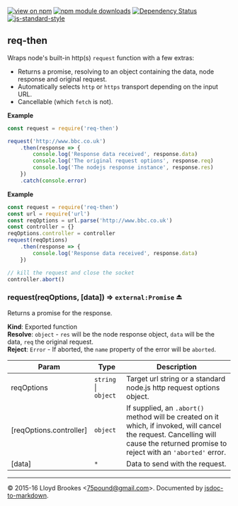 [![view on npm](http://img.shields.io/npm/v/req-then.svg)](https://www.npmjs.org/package/req-then)
[![npm module downloads](http://img.shields.io/npm/dt/req-then.svg)](https://www.npmjs.org/package/req-then)
[![Dependency Status](https://david-dm.org/75lb/req-then.svg)](https://david-dm.org/75lb/req-then)
[![js-standard-style](https://img.shields.io/badge/code%20style-standard-brightgreen.svg)](https://github.com/feross/standard)

<a name="module_req-then"></a>

## req-then
Wraps node's built-in http(s) `request` function with a few extras:

- Returns a promise, resolving to an object containing the data, node response and original request.
- Automatically selects `http` or `https` transport depending on the input URL.
- Cancellable (which `fetch` is not).

**Example**  
```js
const request = require('req-then')

request('http://www.bbc.co.uk')
	.then(response => {
		console.log('Response data received', response.data)
		console.log('The original request options', response.req)
		console.log('The nodejs response instance', response.res)
	})
	.catch(console.error)
```
**Example**  
```js
const request = require('req-then')
const url = require('url')
const reqOptions = url.parse('http://www.bbc.co.uk')
const controller = {}
reqOptions.controller = controller
request(reqOptions)
	.then(response => {
		console.log('Response data received', response.data)
	})

// kill the request and close the socket
controller.abort()
```
<a name="exp_module_req-then--request"></a>

### request(reqOptions, [data]) ⇒ <code>external:Promise</code> ⏏
Returns a promise for the response.

**Kind**: Exported function  
**Resolve**: <code>object</code> - `res` will be the node response object, `data` will be the data, `req` the original request.  
**Reject**: <code>Error</code> - If aborted, the `name` property of the error will be `aborted`.  

| Param | Type | Description |
| --- | --- | --- |
| reqOptions | <code>string</code> &#124; <code>object</code> | Target url string or a standard node.js http request options object. |
| [reqOptions.controller] | <code>object</code> | If supplied, an `.abort()` method will be created on it which, if invoked, will cancel the request. Cancelling will cause the returned promise to reject with an `'aborted'` error. |
| [data] | <code>\*</code> | Data to send with the request. |


* * *

&copy; 2015-16 Lloyd Brookes \<75pound@gmail.com\>. Documented by [jsdoc-to-markdown](https://github.com/jsdoc2md/jsdoc-to-markdown).
